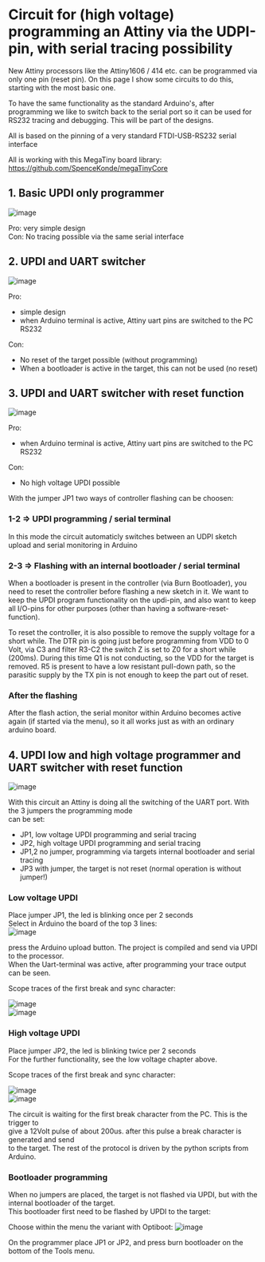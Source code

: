 # Circuit for (high voltage) programming an Attiny via the UDPI-pin, with serial tracing possibility 

New Attiny processors like the Attiny1606 / 414 etc. can be programmed via only one pin (reset pin).
On this page I show some circuits to do this, starting with the most basic one.

To have the same functionality as the standard Arduino's, after programming we like to switch back to the serial port
so it can be used for RS232 tracing and debugging. This will be part of the designs.

All is based on the pinning of a very standard FTDI-USB-RS232 serial interface

All is working with this MegaTiny board library: https://github.com/SpenceKonde/megaTinyCore

## 1. Basic UPDI only programmer

![image](UpdiOnly.jpg)

Pro: very simple design<br>
Con: No tracing possible via the same serial interface

## 2. UPDI and UART switcher

![image](UpdiAndSwitcher.jpg)

Pro:
* simple design<br>
* when Arduino terminal is active, Attiny uart pins are switched to the PC RS232

Con:<br>
* No reset of the target possible (without programming)<br>
* When a bootloader is active in the target, this can not be used (no reset)<br>

## 3. UPDI and UART switcher with reset function

![image](UpdiProgrammerSwitcherWithReset.jpg)

Pro:
* when Arduino terminal is active, Attiny uart pins are switched to the PC RS232

Con:
* No high voltage UPDI possible<br>

With the jumper JP1 two ways of controller flashing can be choosen:

### 1-2 => UPDI programming / serial terminal

In this mode the circuit automaticly switches between an UDPI sketch upload and serial monitoring in Arduino

### 2-3 => Flashing with an internal bootloader / serial terminal
When a bootloader is present in the controller (via Burn Bootloader), you need to reset the controller
before flashing a new sketch in it. We want to keep the UPDI program functionality on the updi-pin,
and also want to keep all I/O-pins for other purposes (other than having a software-reset-function).

To reset the controller, it is also possible to remove the supply voltage for a short while.
The DTR pin is going just before programming from VDD to 0 Volt, via C3 and filter R3-C2 the switch Z is set
to Z0 for a short while (200ms). During this time Q1 is not conducting, so the VDD for the target is removed.
R5 is present to have a low resistant pull-down path, so the parasitic supply by the TX pin is not enough
to keep the part out of reset.

### After the flashing
After the flash action, the serial monitor within Arduino becomes active again (if started via the menu),
so it all works just as with an ordinary arduino board.

## 4. UPDI low and high voltage programmer and UART switcher with reset function

![image](HighVoltageUpdiProgrammerSwitcherWithReset.jpg)

With this circuit an Attiny is doing all the switching of the UART port. With the 3 jumpers the programming mode<br>
can be set:
* JP1, low voltage UPDI programming and serial tracing
* JP2, high voltage UPDI programming and serial tracing
* JP1,2 no jumper, programming via targets internal bootloader and serial tracing
* JP3 with jumper, the target is not reset (normal operation is without jumper!)

### Low voltage UPDI
Place jumper JP1, the led is blinking once per 2 seconds<br>
Select in Arduino the board of the top 3 lines:<br>
![image](UPDI-LowVoltageSetting.jpg)<br>

press the Arduino upload button. The project is compiled and send via UPDI to the processor.<br>
When the Uart-terminal was active, after programming your trace output can be seen.

Scope traces of the first break and sync character:

![image](UPDI-scope1.jpg)<br>
![image](UPDI-scope2.jpg)<br>

### High voltage UPDI
Place jumper JP2, the led is blinking twice per 2 seconds<br>
For the further functionality, see the low voltage chapter above.

Scope traces of the first break and sync character:

![image](UPDIHV-scope1.jpg)<br>
![image](UPDIHV-scope2.jpg)<br>

The circuit is waiting for the first break character from the PC. This is the trigger to<br>
give a 12Volt pulse of about 200us. after this pulse a break character is generated and send<br>
to the target. The rest of the protocol is driven by the python scripts from Arduino.

### Bootloader programming
When no jumpers are placed, the target is not flashed via UPDI, but with the internal bootloader of the target.<br>
This bootloader first need to be flashed by UPDI to the target:

Choose within the menu the variant with Optiboot:
![image](UPDI-bootloaderSetting.jpg)<br>

On the programmer place JP1 or JP2, and press burn bootloader on the bottom of the Tools menu.


